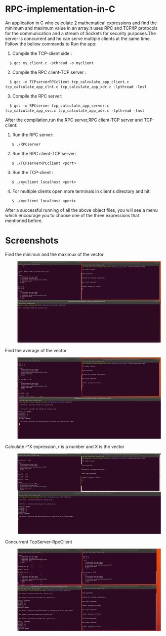 # RPC-implementation-in-C
An application in C who calculate 2 mathematical expressions and find the minimum and maximum value in an array.It uses RPC and TCP/IP protocols for the communication and a stream of Sockets for security purposes.The server is concurrent and he can serve multiple clients at the same time.
  Follow the bellow commands to Run the app:

1. Compile the TCP-client side : 
```
  $ gcc my_client.c -pthread -o myclient
  ```
2. Compile the RPC client-TCP server :
```
  $ gcc -o TCPserverRPCclient tcp_calculate_app_client.c tcp_calculate_app_clnt.c tcp_calculate_app_xdr.c -lpthread -lnsl
```
3. Compile the RPC server:
```
  $ gcc -o RPCserver tcp_calculate_app_server.c  tcp_calculate_app_svc.c tcp_calculate_app_xdr.c -lpthread -lnsl
```
 After the compilation,run the RPC server,RPC client-TCP server and TCP-client:
 
1. Run the RPC server: 
```
   $ ./RPCserver
```
2. Run the RPC client-TCP server:
```
   $ ./TCPserverRPCclient <port>
```
3. Run the TCP-client :
```
   $ ./myclient localhost <port>
 ```
4. For multiple clients open more terminals in client's directory and hit:
```
   $ ./myclient localhost <port>
  ```

After a successful running of all the above object files, you will see a menu which encourage you to choose one of the three expressions that mentioned before.

<h1>Screenshots</h1>
<dl>
  
<dt>Find the minimun and the maximux of the vector<dt>
  <dd><p align="center">
   <img src="screenshots/1.jpg" >
   </p>
  <dd>
    
 <dt>Find the average of the vector</dt>
  <dd><p align="center">
   <img src="screenshots/2.jpg" >
   </p>
  </dd>
  
<dt>Calculate r*X expression, r is a number and X is the vector</dt>
<dd><p align="center">
  <img src="screenshots/3.jpg" >
  </p>
 <dd>
    
<dt>Concurrent TcpServer-RpcClient</dt>
 <dd><p align="center">
  <img src="screenshots/4.jpg" >
  </p>
 <dd> 
  
  </dl>
